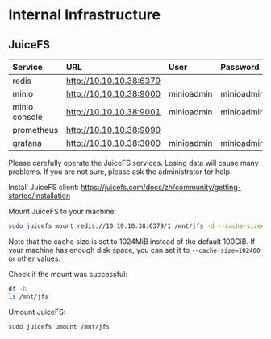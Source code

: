 # Internal Infrastructure

## JuiceFS

| Service       | URL                       | User       | Password   |
| :------------ | :------------------------ | :--------- | :--------- |
| redis         | <http://10.10.10.38:6379> |            |            |
| minio         | <http://10.10.10.38:9000> | minioadmin | minioadmin |
| minio console | <http://10.10.10.38:9001> | minioadmin | minioadmin |
| prometheus    | <http://10.10.10.38:9090> |            |            |
| grafana       | <http://10.10.10.38:3000> | minioadmin | minioadmin |

Please carefully operate the JuiceFS services. Losing data will cause many problems. If you are not sure, please ask the administrator for help.

Install JuiceFS client: <https://juicefs.com/docs/zh/community/getting-started/installation>

Mount JuiceFS to your machine:

```bash
sudo juicefs mount redis://10.10.10.38:6379/1 /mnt/jfs -d --cache-size=1024
```

Note that the cache size is set to 1024MiB instead of the default 100GiB. If your machine has enough disk space, you can set it to `--cache-size=102400` or other values.

Check if the mount was successful:

```bash
df -h
ls /mnt/jfs
```

Umount JuiceFS:

```bash
sudo juicefs umount /mnt/jfs
```
